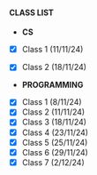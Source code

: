 #### CLASS LIST

- **CS**
- [X] Class 1 (11/11/24)
- [X] Class 2 (18/11/24)


- **PROGRAMMING**

- [X] Class 1 (8/11/24)
- [X] Class 2 (11/11/24)
- [X] Class 3 (18/11/24)
- [X] Class 4 (23/11/24)
- [X] Class 5 (25/11/24)
- [X] Class 6 (29/11/24)
- [X] Class 7 (2/12/24)
